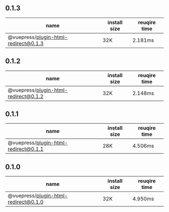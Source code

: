 ## 0.1.3

| name | install size | reuqire time |
| ---  | --- | --- |
| @vuepress/plugin-html-redirect@0.1.3 |  32K | 2.181ms |


## 0.1.2

| name | install size | reuqire time |
| ---  | --- | --- |
| @vuepress/plugin-html-redirect@0.1.2 |  32K | 2.148ms |


## 0.1.1

| name | install size | reuqire time |
| ---  | --- | --- |
| @vuepress/plugin-html-redirect@0.1.1 |  28K | 4.506ms |


## 0.1.0

| name | install size | reuqire time |
| ---  | --- | --- |
| @vuepress/plugin-html-redirect@0.1.0 |  32K | 4.950ms |
        